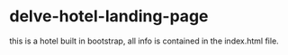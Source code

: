 # delve-hotel-landing-page
this is a hotel built in bootstrap, all info is contained in the index.html file.
